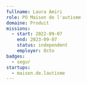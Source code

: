 ```yaml
---
fullname: Laura Amiri
role: PO Maison de l'autisme
domaine: Produit
missions:
  - start: 2022-09-07
    end: 2023-09-07
    status: independent
    employer: Octo
badges:
  - segur
startups:
  - maison.de.lautisme
---
```


